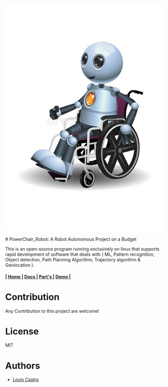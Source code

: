 
<p align="center">
   <img src="https://github.com/The-GUY-2024/PowerChair_Robot/blob/main/src/RBTchair.jpg" width="600"  />
</p>
# PowerChair_Robot: A Robot Autonomous Project on a Budget



This is an open-source program running exclusively on linux that supports rapid development of software that deals with ( ML, Pattern recognition, Object detection, Path Planning Algorithm, Trajectory algorithm & Geolocation ). 


<h4>
   | <a href="https://github.com/The-GUY-2024/PowerChair_Robot"> Home </a> |
  <a href=""> Docs </a> |
  <a href="https://github.com/The-GUY-2024/PowerChair_Robot/tree/main/Parts"> Part's </a> |
  <a href="https://github.com/The-GUY-2024/PowerChair_Robot/tree/main/Demo"> Demo </a> |
</h4>


# Contribution

Any Contribution to this project are welcome!


# License

MIT



# Authors

- [ Louis Castro](https://github.com/The-GUY-2024) 
